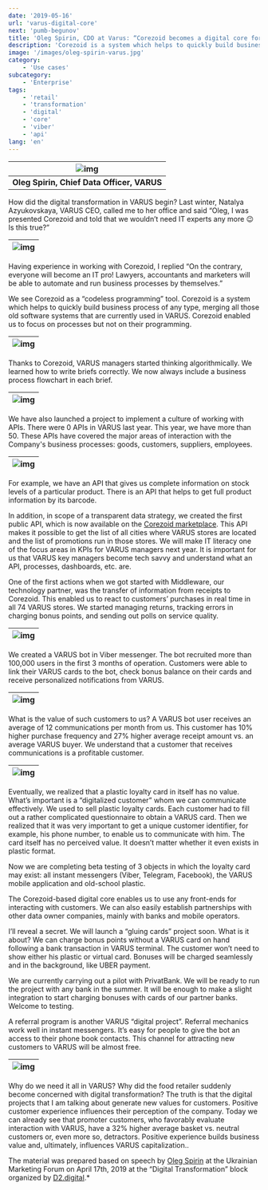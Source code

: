 ```yaml
---
date: '2019-05-16'
url: 'varus-digital-core'
next: 'pumb-begunov'
title: 'Oleg Spirin, CDO at Varus: “Corezoid becomes a digital core for VARUS.”'
description: 'Corezoid is a system which helps to quickly build business process of any type, merging all those old software systems that are currently used in VARUS. Corezoid enabled us to focus on processes but not on their programming.'
image: '/images/oleg-spirin-varus.jpg'
category:
    - 'Use cases'
subcategory:
	- 'Enterprise'
tags:
    - 'retail'
    - 'transformation'
    - 'digital'
    - 'core'
    - 'viber'
    - 'api'
lang: 'en'
---
```


| ![img](../images/oleg-spirin-varus.jpg) |
| :---: |
| **Oleg Spirin, Chief Data Officer, VARUS** |



How did the digital transformation in VARUS begin? Last winter, Natalya Azyukovskaya, VARUS CEO, called me to her office and said “Oleg, I was presented Corezoid and told that we wouldn’t need IT experts any more 😉 Is this true?”

| ![img](../images/varus-ceo-digital-driver.png) |
| --- |

Having experience in working with Corezoid, I replied “On the contrary, everyone will become an IT pro! Lawyers, accountants and marketers will be able to automate and run business processes by themselves.”

We see Corezoid as a “codeless programming” tool. Corezoid is a system which helps to quickly build business process of any type, merging all those old software systems that are currently used in VARUS. Corezoid enabled us to focus on processes but not on their programming.

| ![img](../images/varus-corezoid.png) |
| --- |

Thanks to Corezoid, VARUS managers started thinking algorithmically. We learned how to write briefs correctly. We now always include a business process flowchart in each brief.

| ![img](../images/varus-think-algorithms.png) |
| --- |

We have also launched a project to implement a culture of working with APIs. There were 0 APIs in VARUS last year. This year, we have more than 50. These APIs have covered the major areas of interaction with the Company's business processes: goods, customers, suppliers, employees. 

| ![img](../images/varus-api-implementation.png) |
| --- |

For example, we have an API that gives us complete information on stock levels of a particular product. There is an API that helps to get full product information by its barcode.

In addition, in scope of a transparent data strategy, we created the first public API, which is now available on the [Corezoid marketplace](https://market.corezoid.com/products/46781995-7c2c-6eac-3c79-c37dd142757b). This API makes it possible to get the list of all cities where VARUS stores are located and the list of promotions run in those stores. We will make IT literacy one of the focus areas in KPIs for VARUS managers next year. It is important for us that VARUS key managers become tech savvy and understand what an API, processes, dashboards, etc. are.

One of the first actions when we got started with Middleware, our technology partner, was the transfer of information from receipts to Corezoid. This enabled us to react to customers’ purchases in real time in all 74 VARUS stores. We started managing returns, tracking errors in charging bonus points, and sending out polls on service quality.  

| ![img](../images/vaus-online-bills-dashboards.png) |
| --- |

We created a VARUS bot in Viber messenger. The bot recruited more than 100,000 users in the first 3 months of operation. Customers were able to link their VARUS cards to the bot, check bonus balance on their cards and receive personalized notifications from VARUS. 

| ![img](../images/varus-bot-viber.png) |
| --- |

What is the value of such customers to us? A VARUS bot user receives an average of 12 communications per month from us. This customer has 10% higher purchase frequency and 27% higher average receipt amount vs. an average VARUS buyer. We understand that a customer that receives communications is a profitable customer.

| ![img](../images/varus-communication-bot.png) |
| --- |

Eventually, we realized that a plastic loyalty card in itself has no value. What’s important is a “digitalized customer” whom we can communicate effectively. We used to sell plastic loyalty cards. Each customer had to fill out a rather complicated questionnaire to obtain a VARUS card. Then we realized that it was very important to get a unique customer identifier, for example, his phone number, to enable us to communicate with him. The card itself has no perceived value. It doesn’t matter whether it even exists in plastic format.

Now we are completing beta testing of 3 objects in which the loyalty card may exist: all instant messengers (Viber, Telegram, Facebook), the VARUS mobile application and old-school plastic.

The Corezoid-based digital core enables us to use any front-ends for interacting with customers. We can also easily establish partnerships with other data owner companies, mainly with banks and mobile operators.

I’ll reveal a secret. We will launch a “gluing cards” project soon. What is it about? We can charge bonus points without a VARUS card on hand following a bank transaction in VARUS terminal. The customer won’t need to show either his plastic or virtual card. Bonuses will be charged seamlessly and in the background, like UBER payment.

We are currently carrying out a pilot with PrivatBank. We will be ready to run the project with any bank in the summer. It will be enough to make a slight integration to start charging bonuses with cards of our partner banks. Welcome to testing.

A referral program is another VARUS “digital project”. Referral mechanics work well in instant messengers. It’s easy for people to give the bot an access to their phone book contacts. This channel for attracting new customers to VARUS will be almost free.

| ![img](../images/varus-referrals.png) |
| --- |

Why do we need it all in VARUS? Why did the food retailer suddenly become concerned with digital transformation? The truth is that the digital projects that I am talking about generate new values for customers. Positive customer experience influences their perception of the company. Today we can already see that promoter customers, who favorably evaluate interaction with VARUS, have a 32% higher average basket vs. neutral customers or, even more so, detractors. Positive experience builds business value and, ultimately, influences VARUS capitalization.. 

The material was prepared based on speech by [Oleg Spirin](https://www.linkedin.com/in/oleg-spirin-8ab30984/) at the Ukrainian Marketing Forum on April 17th, 2019 at the “Digital Transformation” block organized by [D2.digital](https://d2.digital/).* 
